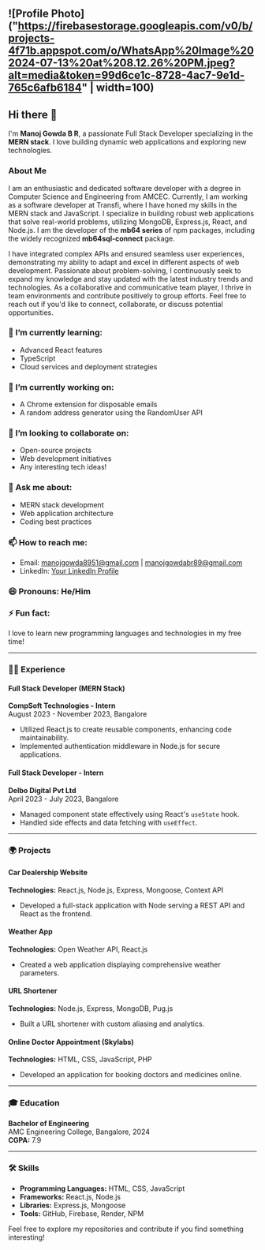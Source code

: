## ![Profile Photo]("https://firebasestorage.googleapis.com/v0/b/projects-4f71b.appspot.com/o/WhatsApp%20Image%202024-07-13%20at%208.12.26%20PM.jpeg?alt=media&token=99d6ce1c-8728-4ac7-9e1d-765c6afb6184" | width=100)

<style>
  img {
    border-radius: 50%;
  }
</style>

## Hi there 👋

I'm **Manoj Gowda B R**, a passionate Full Stack Developer specializing in the **MERN stack**. I love building dynamic web applications and exploring new technologies. 

### About Me
I am an enthusiastic and dedicated software developer with a degree in Computer Science and Engineering from AMCEC. Currently, I am working as a software developer at Transfi, where I have honed my skills in the MERN stack and JavaScript. I specialize in building robust web applications that solve real-world problems, utilizing MongoDB, Express.js, React, and Node.js. I am the developer of the **mb64 series** of npm packages, including the widely recognized **mb64sql-connect** package.

I have integrated complex APIs and ensured seamless user experiences, demonstrating my ability to adapt and excel in different aspects of web development. Passionate about problem-solving, I continuously seek to expand my knowledge and stay updated with the latest industry trends and technologies. As a collaborative and communicative team player, I thrive in team environments and contribute positively to group efforts. Feel free to reach out if you'd like to connect, collaborate, or discuss potential opportunities.

### 🌱 I’m currently learning:
- Advanced React features
- TypeScript
- Cloud services and deployment strategies

### 🔭 I’m currently working on:
- A Chrome extension for disposable emails
- A random address generator using the RandomUser API

### 👯 I’m looking to collaborate on:
- Open-source projects
- Web development initiatives
- Any interesting tech ideas!

### 💬 Ask me about:
- MERN stack development
- Web application architecture
- Coding best practices

### 📫 How to reach me:
- Email: [manojgowda8951@gmail.com](mailto:manojgowda8951@gmail.com) | [manojgowdabr89@gmail.com](mailto:manojgowdabr89@gmail.com)
- LinkedIn: [Your LinkedIn Profile](#)

### 😄 Pronouns: He/Him

### ⚡ Fun fact:
I love to learn new programming languages and technologies in my free time!

---

### 👨‍💻 Experience

#### **Full Stack Developer (MERN Stack)**
**CompSoft Technologies - Intern**  
August 2023 - November 2023, Bangalore
- Utilized React.js to create reusable components, enhancing code maintainability.
- Implemented authentication middleware in Node.js for secure applications.

#### **Full Stack Developer - Intern**
**Delbo Digital Pvt Ltd**  
April 2023 - July 2023, Bangalore
- Managed component state effectively using React's `useState` hook.
- Handled side effects and data fetching with `useEffect`.

---

### 🌍 Projects

#### **Car Dealership Website**
**Technologies:** React.js, Node.js, Express, Mongoose, Context API
- Developed a full-stack application with Node serving a REST API and React as the frontend.

#### **Weather App**
**Technologies:** Open Weather API, React.js
- Created a web application displaying comprehensive weather parameters.

#### **URL Shortener**
**Technologies:** Node.js, Express, MongoDB, Pug.js
- Built a URL shortener with custom aliasing and analytics.

#### **Online Doctor Appointment (Skylabs)**
**Technologies:** HTML, CSS, JavaScript, PHP
- Developed an application for booking doctors and medicines online.

---

### 🎓 Education

**Bachelor of Engineering**  
AMC Engineering College, Bangalore, 2024  
**CGPA:** 7.9

---

### 🛠 Skills
- **Programming Languages:** HTML, CSS, JavaScript
- **Frameworks:** React.js, Node.js
- **Libraries:** Express.js, Mongoose
- **Tools:** GitHub, Firebase, Render, NPM

Feel free to explore my repositories and contribute if you find something interesting!
